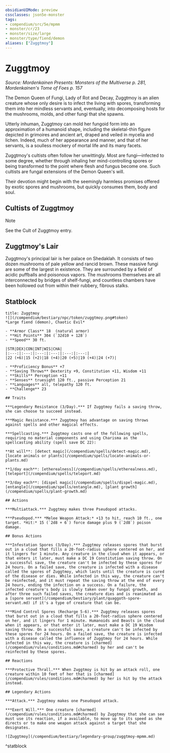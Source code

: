 ```yaml
---
obsidianUIMode: preview
cssclasses: json5e-monster
tags:
- compendium/src/5e/mpmm
- monster/cr/23
- monster/size/large
- monster/type/fiend/demon
aliases: ["Zuggtmoy"]
---
```

# Zuggtmoy
*Source: Mordenkainen Presents: Monsters of the Multiverse p. 281, Mordenkainen's Tome of Foes p. 157*  

The Demon Queen of Fungi, Lady of Rot and Decay, Zuggtmoy is an alien creature whose only desire is to infect the living with spores, transforming them into her mindless servants and, eventually, into decomposing hosts for the mushrooms, molds, and other fungi that she spawns.

Utterly inhuman, Zuggtmoy can mold her fungoid form into an approximation of a humanoid shape, including the skeletal-thin figure depicted in grimoires and ancient art, draped and veiled in mycelia and lichen. Indeed, much of her appearance and manner, and that of her servants, is a soulless mockery of mortal life and its many facets.

Zuggtmoy's cultists often follow her unwittingly. Most are fungi—infected to some degree, whether through inhaling her mind-controlling spores or being transformed to the point where flesh and fungus become one. Such cultists are fungal extensions of the Demon Queen's will.

Their devotion might begin with the seemingly harmless promises offered by exotic spores and mushrooms, but quickly consumes them, body and soul.

## Cultists of Zuggtmoy

> [!note]
> See the Cult of Zuggtmoy entry.

## Zuggtmoy's Lair

Zuggtmoy's principal lair is her palace on Shedaklah. It consists of two dozen mushrooms of pale yellow and rancid brown. These massive fungi are some of the largest in existence. They are surrounded by a field of acidic puffballs and poisonous vapors. The mushrooms themselves are all interconnected by bridges of shelf-fungi, and countless chambers have been hollowed out from within their rubbery, fibrous stalks.

## Statblock

```ad-statblock
title: Zuggtmoy
![](/compendium/bestiary/npc/token/zuggtmoy.png#token)
*Large fiend (demon), Chaotic Evil*

- **Armor Class** 18  (natural armor)
- **Hit Points** 304 (`32d10 + 128`)
- **Speed** 30 ft.

|STR|DEX|CON|INT|WIS|CHA|
|:---:|:---:|:---:|:---:|:---:|:---:|
|22 (+6)|15 (+2)|18 (+4)|20 (+5)|19 (+4)|24 (+7)|

- **Proficiency Bonus** +7
- **Saving Throws** Dexterity +9, Constitution +11, Wisdom +11
- **Skills** Perception +11
- **Senses** truesight 120 ft., passive Perception 21
- **Languages** all, telepathy 120 ft.
- **Challenge** 23

## Traits

***Legendary Resistance (3/Day).*** If Zuggtmoy fails a saving throw, she can choose to succeed instead.

***Magic Resistance.*** Zuggtmoy has advantage on saving throws against spells and other magical effects.

***Spellcasting.*** Zuggtmoy casts one of the following spells, requiring no material components and using Charisma as the spellcasting ability (spell save DC 22):

**At will**: [detect magic](/compendium/spells/detect-magic.md), [locate animals or plants](/compendium/spells/locate-animals-or-plants.md)

**1/day each**: [etherealness](/compendium/spells/etherealness.md), [teleport](/compendium/spells/teleport.md)

**3/day each**: [dispel magic](/compendium/spells/dispel-magic.md), [entangle](/compendium/spells/entangle.md), [plant growth](/compendium/spells/plant-growth.md)

## Actions

***Multiattack.*** Zuggtmoy makes three Pseudopod attacks.

***Pseudopod.*** *Melee Weapon Attack:* +13 to hit, reach 10 ft., one target. *Hit:* 15 (`2d8 + 6`) force damage plus 9 (`2d8`) poison damage.

## Bonus Actions

***Infestation Spores (3/Day).*** Zuggtmoy releases spores that burst out in a cloud that fills a 20-foot-radius sphere centered on her, and it lingers for 1 minute. Any creature in the cloud when it appears, or that enters it later, must make a DC 19 Constitution saving throw. On a successful save, the creature can't be infected by these spores for 24 hours. On a failed save, the creature is infected with a disease called the spores of Zuggtmoy, which lasts until the creature is cured of the disease or dies. While infected in this way, the creature can't be reinfected, and it must repeat the saving throw at the end of every 24 hours, ending the infection on a success. On a failure, the infected creature's body is slowly taken over by fungal growth, and after three such failed saves, the creature dies and is reanimated as a [spore servant](/compendium/bestiary/plant/quaggoth-spore-servant.md) if it's a type of creature that can be.

***Mind Control Spores (Recharge 5-6).*** Zuggtmoy releases spores that burst out in a cloud that fills a 20-foot-radius sphere centered on her, and it lingers for 1 minute. Humanoids and Beasts in the cloud when it appears, or that enter it later, must make a DC 19 Wisdom saving throw. On a successful save, a creature can't be infected by these spores for 24 hours. On a failed save, the creature is infected with a disease called the influence of Zuggtmoy for 24 hours. While infected in this way, the creature is [charmed](/compendium/rules/conditions.md#charmed) by her and can't be reinfected by these spores.

## Reactions

***Protective Thrall.*** When Zuggtmoy is hit by an attack roll, one creature within 10 feet of her that is [charmed](/compendium/rules/conditions.md#charmed) by her is hit by the attack instead.

## Legendary Actions

***Attack.*** Zuggtmoy makes one Pseudopod attack.

***Exert Will.*** One creature [charmed](/compendium/rules/conditions.md#charmed) by Zuggtmoy that she can see must use its reaction, if a available, to move up to its speed as she directs or to make one weapon attack against a target that she designates.

![Zuggtmoy](/compendium/bestiary/legendary-group/zuggtmoy-mpmm.md)
```
^statblock